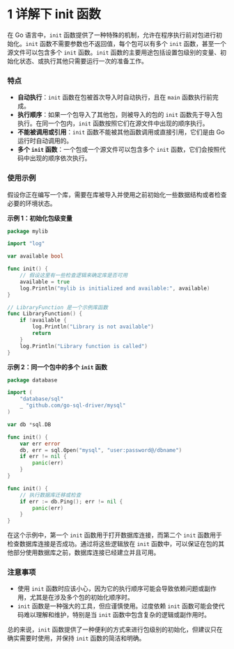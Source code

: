 # 1 详解下 init 函数

在 Go 语言中，`init` 函数提供了一种特殊的机制，允许在程序执行前对包进行初始化。`init` 函数不需要参数也不返回值，每个包可以有多个 `init` 函数，甚至一个源文件可以包含多个 `init` 函数。`init` 函数的主要用途包括设置包级别的变量、初始化状态、或执行其他只需要运行一次的准备工作。

### 特点

-   **自动执行**：`init` 函数在包被首次导入时自动执行，且在 `main` 函数执行前完成。
-   **执行顺序**：如果一个包导入了其他包，则被导入的包的 `init` 函数先于导入包执行。在同一个包内，`init` 函数按照它们在源文件中出现的顺序执行。
-   **不能被调用或引用**：`init` 函数不能被其他函数调用或直接引用，它们是由 Go 运行时自动调用的。
-   **多个 `init` 函数**：一个包或一个源文件可以包含多个 `init` 函数，它们会按照代码中出现的顺序依次执行。

### 使用示例

假设你正在编写一个库，需要在库被导入并使用之前初始化一些数据结构或者检查必要的环境状态。

**示例 1：初始化包级变量**

```go
package mylib

import "log"

var available bool

func init() {
    // 假设这里有一些检查逻辑来确定库是否可用
    available = true
    log.Println("mylib is initialized and available:", available)
}

// LibraryFunction 是一个示例库函数
func LibraryFunction() {
    if !available {
        log.Println("Library is not available")
        return
    }
    log.Println("Library function is called")
}
```

**示例 2：同一个包中的多个 `init` 函数**

```go
package database

import (
    "database/sql"
    _ "github.com/go-sql-driver/mysql"
)

var db *sql.DB

func init() {
    var err error
    db, err = sql.Open("mysql", "user:password@/dbname")
    if err != nil {
        panic(err)
    }
}

func init() {
    // 执行数据库迁移或检查
    if err := db.Ping(); err != nil {
        panic(err)
    }
}
```

在这个示例中，第一个 `init` 函数用于打开数据库连接，而第二个 `init` 函数用于检查数据库连接是否成功。通过将这些逻辑放在 `init` 函数中，可以保证在包的其他部分使用数据库之前，数据库连接已经建立并且可用。

### 注意事项

-   使用 `init` 函数时应该小心，因为它的执行顺序可能会导致依赖问题或副作用，尤其是在涉及多个包的初始化顺序时。
-   `init` 函数是一种强大的工具，但应谨慎使用。过度依赖 `init` 函数可能会使代码难以理解和维护，特别是当 `init` 函数中包含复杂的逻辑或副作用时。

总的来说，`init` 函数提供了一种便利的方式来进行包级别的初始化，但建议只在确实需要时使用，并保持 `init` 函数的简洁和明确。
